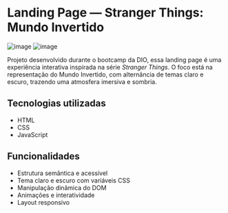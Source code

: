 # Landing Page — Stranger Things: Mundo Invertido

![image](https://github.com/user-attachments/assets/a57173b9-913a-4657-be19-7f86dabf022c)
![image](https://github.com/user-attachments/assets/aa319b79-a412-4256-ac96-1e499c59d544)


Projeto desenvolvido durante o bootcamp da DIO, essa landing page é uma experiência interativa inspirada na série *Stranger Things*. O foco está na representação do Mundo Invertido, com alternância de temas claro e escuro, trazendo uma atmosfera imersiva e sombria.

## Tecnologias utilizadas

- HTML  
- CSS  
- JavaScript  

## Funcionalidades

- Estrutura semântica e acessível  
- Tema claro e escuro com variáveis CSS  
- Manipulação dinâmica do DOM  
- Animações e interatividade  
- Layout responsivo 
